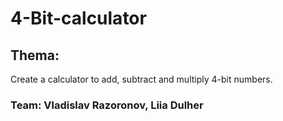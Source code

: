 # 4-Bit-calculator
## Thema: 
  Create a calculator to add, subtract and multiply 4-bit numbers.
### Team: Vladislav Razoronov, Liia Dulher
